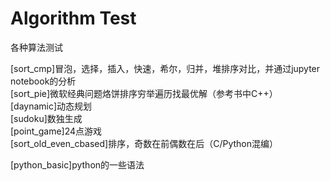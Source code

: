 # Algorithm Test
各种算法测试

[sort_cmp]冒泡，选择，插入，快速，希尔，归并，堆排序对比，并通过jupyter notebook的分析  
[sort_pie]微软经典问题烙饼排序穷举遍历找最优解（参考书中C++）  
[daynamic]动态规划  
[sudoku]数独生成  
[point_game]24点游戏  
[sort_old_even_cbased]排序，奇数在前偶数在后（C/Python混编）  

[python_basic]python的一些语法  